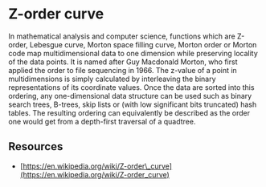 # Z-order curve

In mathematical analysis and computer science, functions which are Z-order, Lebesgue curve, Morton space filling curve, Morton order or Morton code map multidimensional data to one dimension while preserving locality of the data points. It is named after Guy Macdonald Morton, who first applied the order to file sequencing in 1966. The z-value of a point in multidimensions is simply calculated by interleaving the binary representations of its coordinate values. Once the data are sorted into this ordering, any one-dimensional data structure can be used such as binary search trees, B-trees, skip lists or \(with low significant bits truncated\) hash tables. The resulting ordering can equivalently be described as the order one would get from a depth-first traversal of a quadtree.

## Resources

* [https://en.wikipedia.org/wiki/Z-order\_curve](https://en.wikipedia.org/wiki/Z-order_curve)

